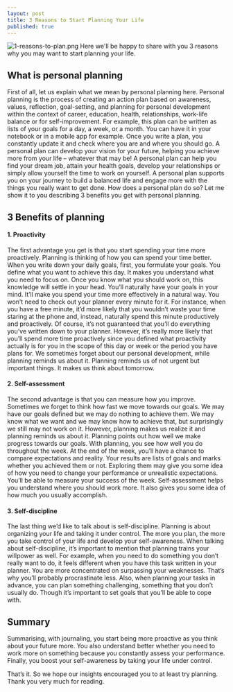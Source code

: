 ```yaml
---
layout: post
title: 3 Reasons to Start Planning Your Life
published: true
---
```

![1-reasons-to-plan.png]({{site.baseurl}}/images/1-reasons-to-plan.png)
Here we'll be happy to share with you 3 reasons why you may want to start planning your life.
<!--more-->

## What is personal planning

First of all, let us explain what we mean by personal planning here. Personal planning is the process of creating an action plan based on awareness, values, reflection, goal-setting, and planning for personal development within the context of career, education, health, relationships, work-life balance or for self-improvement. For example, this plan can be written as lists of your goals for a day, a week, or a month. You can have it in your notebook or in a mobile app for example. Once you write a plan, you constantly update it and check where you are and where you should go.
A personal plan can develop your vision for your future, helping you achieve more from your life – whatever that may be! A personal plan can help you find your dream job, attain your health goals, develop your relationships or simply allow yourself the time to work on yourself. A personal plan supports you on your journey to build a balanced life and engage more with the things you really want to get done. How does a personal plan do so? Let me show it to you describing 3 benefits you get with personal planning.

## 3 Benefits of planning

#### 1. Proactivity

The first advantage you get is that you start spending your time more proactively. Planning is thinking of how you can spend your time better. When you write down your daily goals, first, you formulate your goals. You define what you want to achieve this day. It makes you understand what you need to focus on. Once you know what you should work on, this knowledge will settle in your head. You’ll naturally have your goals in your mind. It’ll make you spend your time more effectively in a natural way. You won’t need to check out your planner every minute for it. For instance, when you have a free minute, it’d more likely that you wouldn’t waste your time staring at the phone and, instead, naturally spend this minute productively and proactively. Of course, it’s not guaranteed that you’ll do everything you’ve written down to your planner. However, it’s really more likely that you’ll spend more time proactively since you defined what proactivity actually is for you in the scope of this day or week or the period you have plans for. We sometimes forget about our personal development, while planning reminds us about it. Planning reminds us of not urgent but important things. It makes us think about tomorrow.

#### 2. Self-assessment

The second advantage is that you can measure how you improve.
Sometimes we forget to think how fast we move towards our goals. We may have our goals defined but we may do nothing to achieve them. We may know what we want and we may know how to achieve that, but surprisingly we still may not work on it. However, planning makes us realize it and planning reminds us about it. Planning points out how well we make progress towards our goals.
With planning, you see how well you do throughout the week. At the end of the week, you’ll have a chance to compare expectations and reality. Your results are lists of goals and marks whether you achieved them or not. Exploring them may give you some idea of how you need to change your performance or unrealistic expectations. You’ll be able to measure your success of the week. Self-assessment helps you understand where you should work more. It also gives you some idea of how much you usually accomplish.

#### 3. Self-discipline

The last thing we’d like to talk about is self-discipline. Planning is about organizing your life and taking it under control. The more you plan, the more you take control of your life and develop your self-awareness.
When talking about self-discipline, it’s important to mention that planning trains your willpower as well. For example, when you need to do something you don’t really want to do, it feels different when you have this task written in your planner. You are more concentrated on surpassing your weaknesses. That’s why you’ll probably procrastinate less. Also, when planning your tasks in advance, you can plan something challenging, something that you don’t usually do. Though it’s important to set goals that you’ll be able to cope with.

## Summary

Summarising, with journaling, you start being more proactive as you think about your future more. You also understand better whether you need to work more on something because you constantly assess your performance. Finally, you boost your self-awareness by taking your life under control.

That’s it. So we hope our insights encouraged you to at least try planning. Thank you very much for reading.
